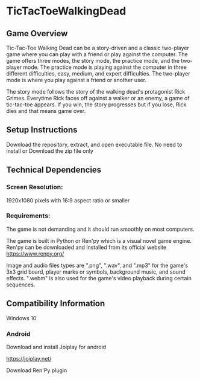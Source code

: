 # TicTacToeWalkingDead

## Game Overview
Tic-Tac-Toe Walking Dead can be a story-driven and a classic two-player 
game where you can play with a friend or play against the computer. The 
game offers three modes, the story mode, the practice mode, and the two-player
mode. The practice mode is playing against the computer in three
different difficulties, easy, medium, and expert difficulties. The two-player 
mode is where you play against a friend or another user.

The story mode follows the story of the walking dead's protagonist 
Rick Grimes. Everytime Rick faces off against a walker or an enemy, a game
of tic-tac-toe appears. If you win, the story progresses but if you lose, 
Rick dies and that means game over.

## Setup Instructions
Download the repository, extract, and open executable file. No need to install
or
Download the zip file only

## Technical Dependencies 

### Screen Resolution: 
1920x1080 pixels with 16:9 aspect ratio or smaller
### Requirements: 
The game is not demanding and it should run smoothly on
most computers.

The game is built in Python or Ren'py which is a visual novel game engine.
Ren'py can be downloaded and installed from its official website 
https://www.renpy.org/

Image and audio files types are ".png", ".wav", and ".mp3" for the game's 
3x3 grid board, player marks or symbols, background music, and sound
effects. ".webm" is also used for the game's video playback during certain
sequences.

## Compatibility Information
Windows 10

### Android
Download and install Joiplay for android 

https://joiplay.net/

Download Ren'Py plugin
